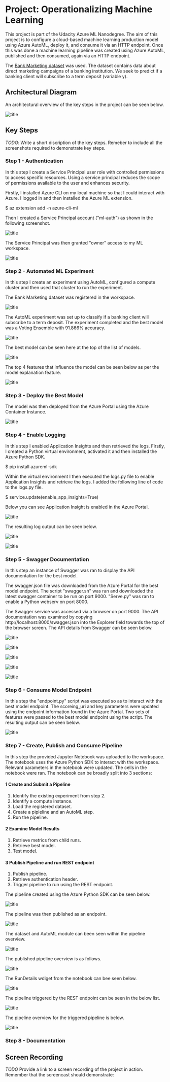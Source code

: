 
# Project: Operationalizing Machine Learning

This project is part of the Udacity Azure ML Nanodegree. The aim of this project is to configure a cloud-based machine learning production model using Azure AutoML, deploy it, and consume it via an HTTP endpoint. Once this was done a machine learning pipeline was created using Azure AutoML, published and then consumed, again via an HTTP endpoint.

The [Bank Marketing dataset](https://automlsamplenotebookdata.blob.core.windows.net/automl-sample-notebook-data/bankmarketing_train.csv) was used. The dataset contains data about direct marketing campaigns of a banking institution. We seek to predict if a banking client will subscribe to a term deposit (variable y).

## Architectural Diagram

An architectural overview of the key steps in the project can be seen below.

![title](images/project_architecture.png)

## Key Steps
*TODO*: Write a short discription of the key steps. Remeber to include all the screenshots required to demonstrate key steps. 

### Step 1 - Authentication

In this step I create a Service Principal user role with controlled permissions to access specific resources. Using a service principal reduces the scope of permissions available to the user and enhances security.

Firstly, I installed Azure CLI on my local machine so that I could interact with Azure. I logged in and then installed the Azure ML extension.

$ az extension add -n azure-cli-ml

Then I created a Service Principal account ("ml-auth") as shown in the following screenshot.

![title](images/1.1_SP_created.png)

The Service Principal was then granted "owner" access to my ML workspace.

![title](images/1.2_WS_shared_with_SP.png)

### Step 2 - Automated ML Experiment

In this step I create an experiment using AutoML, configured a compute cluster and then used that cluster to run the experiment.

The Bank Marketing dataset was registered in the workspace.

![title](images/2.1_create_dataset.png)

The AutoML experiment was set up to classify if a banking client will subscribe to a term deposit. The experiment completed and the best model was a Voting Ensemble with 91.866% accuracy.

![title](images/2.2_completed_experiment.png)

The best model can be seen here at the top of the list of models.

![title](images/2.3_best_model.png)

The top 4 features that influence the model can be seen below as per the model explanation feature.

![title](images/2.4_best_model_explained.png)

### Step 3 - Deploy the Best Model

The model was then deployed from the Azure Portal using the Azure Container Instance.

![title](images/3.1_best_model_deployed.png)

### Step 4 - Enable Logging

In this step I enabled Application Insights and then retrieved the logs. Firstly, I created a Python virtual environment, activated it and then installed the Azure Python SDK.

$ pip install azureml-sdk

Within the virtual environment I then executed the logs.py file to enable Application Insights and retrieve the logs. I added the following line of code to the logs.py file.

$ service.update(enable_app_insights=True)

Below you can see Application Insight is enabled in the Azure Portal.

![title](images/4.1_application_insights_enabled.png)

The resulting log output can be seen below.

![title](images/4.2_logs.png)

![title](images/4.3_logs.png)

### Step 5 - Swagger Documentation

In this step an instance of Swagger was ran to display the API documentation for the best model.

The swagger.json file was downloaded from the Azure Portal for the best model endpoint. The script "swagger.sh" was ran and downloaded the latest swagger container to be run on port 9000. "Serve.py" was ran to enable a Python webserv on port 8000.

The Swagger service was accessed via a browser on port 9000. The API documentation was examined by copying http://localhost:8000/swagger.json into the Explorer field towards the top of the browser screen. The API details from Swagger can be seen below.

![title](images/5.1_swagger.png)

![title](images/5.2_swagger.png)

![title](images/5.3_swagger.png)

![title](images/5.4_swagger.png)

![title](images/5.5_swagger.png)

### Step 6 - Consume Model Endpoint

In this step the "endpoint.py" script was executed so as to interact with the best model endpoint. The scoreing_uri and key parameters were updated using the endpoint information found in the Azure Portal. Two sets of features were passed to the best model endpoint using the script. The resulting output can be seen below.

![title](images/6.1_consume_api.png)

### Step 7 - Create, Publish and Consume Pipeline

In this step the provided Jupyter Notebook was uploaded to the workspace. The notebook uses the Azure Python SDK to interact with the workspace. Relevant parameters in the notebook were updated. The cells in the notebook were ran. The notebook can be broadly split into 3 sections:

#### 1 Create and Submit a Pipeline

1. Identify the existing experiment from step 2.
2. Identify a compute instance.
3. Load the registered dataset.
4. Create a pipleline and an AutoML step.
5. Run the pipeline.

#### 2 Examine Model Results

1. Retrieve metrics from child runs.
2. Retrieve best model.
3. Test model.

#### 3 Publish Pipeline and run REST endpoint 

1. Publish pipeline.
2. Retrieve authentication header.
3. Trigger pipeline to run using the REST endpoint.

The pipeline created using the Azure Python SDK can be seen below.

![title](images/7.1_pipeline_created.png)

The pipeline was then published as an endpoint.

![title](images/7.2_pipline_endpoint.png)

The dataset and AutoML module can been seen within the pipeline overview.

![title](images/7.3_dataset_and_automl.png)

The published pipeline overview is as follows.

![title](images/7.4_pipeline_overview.png)

The RunDetails wdiget from the notebook can bee seen below.

![title](images/7.5_run_details.png)

The pipeline triggered by the REST endpoint can be seen in the below list.

![title](images/7.6_scheduled_pipeline.png)

The pipeline overview for the triggered pipeline is below.

![title](images/7.7_scheduled_pipeline.png)

### Step 8 - Documentation


## Screen Recording
*TODO* Provide a link to a screen recording of the project in action. Remember that the screencast should demonstrate:


